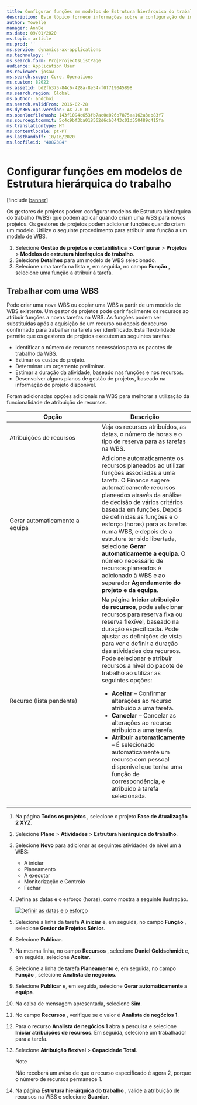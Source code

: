 ```yaml
---
title: Configurar funções em modelos de Estrutura hierárquica do trabalho
description: Este tópico fornece informações sobre a configuração de informações sobre a função dos modelos da Estrutura hierárquica do trabalho.
author: Yowelle
manager: AnnBe
ms.date: 09/01/2020
ms.topic: article
ms.prod: ''
ms.service: dynamics-ax-applications
ms.technology: ''
ms.search.form: ProjProjectsListPage
audience: Application User
ms.reviewer: josaw
ms.search.scope: Core, Operations
ms.custom: 82022
ms.assetid: bd2fb375-84c6-428a-8e54-f0f719045898
ms.search.region: Global
ms.author: andchoi
ms.search.validFrom: 2016-02-28
ms.dyn365.ops.version: AX 7.0.0
ms.openlocfilehash: 143f1094c653fb7ac0e026b7875aa162a3eb83f7
ms.sourcegitcommit: 5c4c9bf3ba018562d6cb3443c01d550489c415fa
ms.translationtype: HT
ms.contentlocale: pt-PT
ms.lasthandoff: 10/16/2020
ms.locfileid: "4082384"
---
```

# <a name="set-up-roles-on-work-breakdown-structure-templates"></a>Configurar funções em modelos de Estrutura hierárquica do trabalho

[!include [banner](../includes/banner.md)]

Os gestores de projetos podem configurar modelos de Estrutura hierárquica do trabalho (WBS) que podem aplicar quando criam uma WBS para novos projetos. Os gestores de projetos podem adicionar funções quando criam um modelo. Utilize o seguinte procedimento para atribuir uma função a um modelo de WBS.

1. Selecione **Gestão de projetos e contabilística** > **Configurar** > **Projetos** > **Modelos de estrutura hierárquica do trabalho**.
2. Selecione **Detalhes** para um modelo de WBS selecionado.
3. Selecione uma tarefa na lista e, em seguida, no campo **Função** , selecione uma função a atribuir à tarefa.

## <a name="work-with-a-wbs"></a>Trabalhar com uma WBS

Pode criar uma nova WBS ou copiar uma WBS a partir de um modelo de WBS existente. Um gestor de projetos pode gerir facilmente os recursos ao atribuir funções a novas tarefas na WBS. As funções podem ser substituídas após a aquisição de um recurso ou depois de recurso confirmado para trabalhar na tarefa ser identificado. Esta flexibilidade permite que os gestores de projetos executem as seguintes tarefas:

- Identificar o número de recursos necessários para os pacotes de trabalho da WBS.
- Estimar os custos do projeto.
- Determinar um orçamento preliminar.
- Estimar a duração da atividade, baseado nas funções e nos recursos.
- Desenvolver alguns planos de gestão de projetos, baseado na informação do projeto disponível.

Foram adicionadas opções adicionais na WBS para melhorar a utilização da funcionalidade de atribuição de recursos.

<table>
<colgroup>
<col width="50%" />
<col width="50%" />
</colgroup>
<thead>
<tr class="header">
<th>Opção</th>
<th>Descrição</th>
</tr>
</thead>
<tbody>
<tr class="odd">
<td>Atribuições de recursos</td>
<td>Veja os recursos atribuídos, as datas, o número de horas e o tipo de reserva para as tarefas na WBS.</td>
</tr>
<tr class="even">
<td>Gerar automaticamente a equipa</td>
<td>Adicione automaticamente os recursos planeados ao utilizar funções associadas a uma tarefa. O Finance sugere automaticamente recursos planeados através da análise de decisão de vários critérios baseada em funções. Depois de definidas as funções e o esforço (horas) para as tarefas numa WBS, e depois de a estrutura ter sido libertada, selecione <strong>Gerar automaticamente a equipa</strong>. O número necessário de recursos planeados é adicionado à WBS e ao separador <strong>Agendamento do projeto e da equipa</strong>.</td>
</tr>
<tr class="odd">
<td>Recurso (lista pendente)</td>
<td>Na página <strong>Iniciar atribuição de recursos</strong>, pode selecionar recursos para reserva fixa ou reserva flexível, baseado na duração especificada. Pode ajustar as definições de vista para ver e definir a duração das atividades dos recursos. Pode selecionar e atribuir recursos a nível do pacote de trabalho ao utilizar as seguintes opções:
<ul>
<li><strong>Aceitar</strong> – Confirmar alterações ao recurso atribuído a uma tarefa.</li>
<li><strong>Cancelar</strong> – Cancelar as alterações ao recurso atribuído a uma tarefa.</li>
<li><strong>Atribuir automaticamente</strong> – É selecionado automaticamente um recurso com pessoal disponível que tenha uma função de correspondência, e atribuído à tarefa selecionada.</li>
</ul></td>
</tr>
</tbody>
</table>

1. Na página **Todos os projetos** , selecione o projeto **Fase de Atualização 2 XYZ**.
2. Selecione **Plano** > **Atividades** > **Estrutura hierárquica do trabalho**.
3. Selecione **Novo** para adicionar as seguintes atividades de nível um à WBS:

    - A iniciar
    - Planeamento
    - A executar
    - Monitorização e Controlo
    - Fechar

4. Defina as datas e o esforço (horas), como mostra a seguinte ilustração.

    [![Definir as datas e o esforço](./media/projectresourcing10.jpg)](./media/projectresourcing10.jpg)

5. Selecione a linha da tarefa **A iniciar** e, em seguida, no campo **Função** , selecione **Gestor de Projetos Sénior**.
6. Selecione **Publicar**.
7. Na mesma linha, no campo **Recursos** , selecione **Daniel Goldschmidt** e, em seguida, selecione **Aceitar**.
8. Selecione a linha de tarefa **Planeamento** e, em seguida, no campo **Função** , selecione **Analista de negócios**.
9. Selecione **Publicar** e, em seguida, selecione **Gerar automaticamente a equipa**.
10. Na caixa de mensagem apresentada, selecione **Sim**.
11. No campo **Recursos** , verifique se o valor é **Analista de negócios 1**.
12. Para o recurso **Analista de negócios 1** abra a pesquisa e selecione **Iniciar atribuições de recursos**. Em seguida, selecione um trabalhador para a tarefa.
13. Selecione **Atribuição flexível** &gt; **Capacidade Total**.

    > [!NOTE] 
    > Não receberá um aviso de que o recurso especificado é agora 2, porque o número de recursos permanece 1.

14. Na página **Estrutura hierárquica do trabalho** , valide a atribuição de recursos na WBS e selecione **Guardar**.
